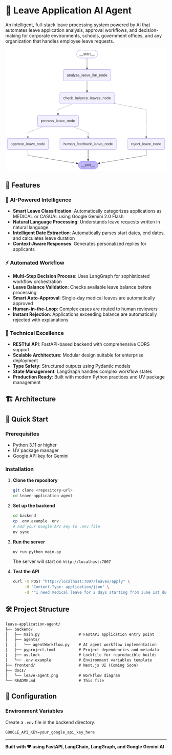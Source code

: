# 🤖 Leave Application AI Agent

An intelligent, full-stack leave processing system powered by AI that automates leave application analysis, approval workflows, and decision-making for corporate environments, schools, government offices, and any organization that handles employee leave requests.

![Leave Agent Workflow](docs/leave-agent.png)

## 🌟 Features

### 🧠 AI-Powered Intelligence

- **Smart Leave Classification**: Automatically categorizes applications as MEDICAL or CASUAL using Google Gemini 2.0 Flash
- **Natural Language Processing**: Understands leave requests written in natural language
- **Intelligent Date Extraction**: Automatically parses start dates, end dates, and calculates leave duration
- **Context-Aware Responses**: Generates personalized replies for applicants

### ⚡ Automated Workflow

- **Multi-Step Decision Process**: Uses LangGraph for sophisticated workflow orchestration
- **Leave Balance Validation**: Checks available leave balance before processing
- **Smart Auto-Approval**: Single-day medical leaves are automatically approved
- **Human-in-the-Loop**: Complex cases are routed to human reviewers
- **Instant Rejection**: Applications exceeding balance are automatically rejected with explanations

### 🔧 Technical Excellence

- **RESTful API**: FastAPI-based backend with comprehensive CORS support
- **Scalable Architecture**: Modular design suitable for enterprise deployment
- **Type Safety**: Structured outputs using Pydantic models
- **State Management**: LangGraph handles complex workflow states
- **Production Ready**: Built with modern Python practices and UV package management

## 🏗️ Architecture

## 🚀 Quick Start

### Prerequisites

- Python 3.11 or higher
- UV package manager
- Google API key for Gemini

### Installation

1. **Clone the repository**

   ```bash
   git clone <repository-url>
   cd leave-application-agent
   ```

2. **Set up the backend**

   ```bash
   cd backend
   cp .env.example .env
   # Add your Google API key to .env file
   uv sync
   ```

3. **Run the server**

   ```bash
   uv run python main.py
   ```

   The server will start on `http://localhost:7007`

4. **Test the API**
   ```bash
   curl -X POST "http://localhost:7007/leaves/apply" \
        -H "Content-Type: application/json" \
        -d '"I need medical leave for 2 days starting from June 1st due to fever"'
   ```

## 🛠️ Project Structure

```
leave-application-agent/
├── backend/
│   ├── main.py                 # FastAPI application entry point
│   ├── agents/
│   │   └── agentWorkflow.py    # AI agent workflow implementation
│   ├── pyproject.toml          # Project dependencies and metadata
│   ├── uv.lock                 # Lockfile for reproducible builds
│   └── .env.example            # Environment variables template
├── frontend/                   # Next.js UI (Coming Soon)
├── docs/
│   └── leave-agent.png         # Workflow diagram
└── README.md                   # This file
```

## 🔧 Configuration

### Environment Variables

Create a `.env` file in the backend directory:

```env
GOOGLE_API_KEY=your_google_api_key_here
```

---

**Built with ❤️ using FastAPI, LangChain, LangGraph, and Google Gemini AI**
